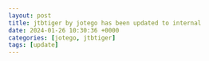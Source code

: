 ```yaml
---
layout: post
title: jtbtiger by jotego has been updated to internal
date: 2024-01-26 10:30:36 +0000
categories: [jotego, jtbtiger]
tags: [update]
---
```



